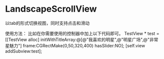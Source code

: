 # LandscapeScrollView
以tab的形式切换视图，同时支持点击和滑动

使用方法：
比如在你需要使用的控制器中加上以下代码即可。
TestView * test = [[TestView alloc] initWithTitleArray:@[@"我喜欢的明星",@"明星广场",@"非常星魅力"] frame:CGRectMake(0,50,320,400) hasSlider:NO];
[self.view addSubview:test];
